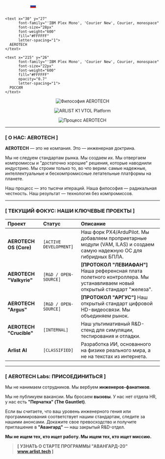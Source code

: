 <p align="center">
  <svg width="340" height="35" xmlns="http://www.w3.org/2000/svg">
    <rect x="0" y="9" width="18" height="4" fill="#FFFFFF"/>
    <rect x="0" y="13" width="18" height="4" fill="#0039A6"/>
    <rect x="0" y="17" width="18" height="4" fill="#D52B1E"/>
    
    <text x="30" y="27" 
          font-family="'IBM Plex Mono', 'Courier New', Courier, monospace" 
          font-size="28px" 
          font-weight="600" 
          fill="#FFFFFF" 
          letter-spacing="1">
      AEROTECH
    </text>
    
    <text x="215" y="26" 
          font-family="'IBM Plex Mono', 'Courier New', Courier, monospace" 
          font-size="22px" 
          font-weight="600" 
          fill="#FFFFFF" 
          opacity="0.7" 
          letter-spacing="1">
      РОССИЯ
    </text>
  </svg>
</p>

<p align="center">
  <img src="https://i.imgur.com/8Q7O4mZ.png" alt="Философия AEROTECH"/>
</p>

<p align="center">
  <img src="https://i.imgur.com/9nF0b1Q.jpeg" alt="ARLIST K1 VTOL Platform"/>
</p>

<p align="center">
  <img src="https://i.imgur.com/g0tX81c.png" alt="Процесс AEROTECH"/>
</p>

---

### **[ О НАС: AEROTECH ]**

**AEROTECH** — это не компания. Это — инженерная доктрина.

Мы не следуем стандартам рынка. Мы создаем их. Мы отвергаем компромиссы и "достаточно хорошие" решения, которые наводнили индустрию. Мы строим только то, во что верим: самые надежные, интеллектуальные и бескомпромиссные летательные платформы на планете.

Наш процесс — это тысячи итераций. Наша философия — радикальная честность. Наш результат — технология без компромиссов.

---

### **[ ТЕКУЩИЙ ФОКУС: НАШИ КЛЮЧЕВЫЕ ПРОЕКТЫ ]**

| Проект | Статус | Описание |
| :--- | :--- | :--- |
| **AEROTECH OS (Core)** | `[ACTIVE DEVELOPMENT]` | Наш форк PX4/ArduPilot. Мы добавляем проприетарные модули (VAM, ILAS) и создаем самую надежную ОС для гибридных БПЛА. |
| **AEROTECH "Valkyrie"** | `[R&D / OPEN-SOURCE]` | **[ПРОТОКОЛ "ЛЕВИАФАН"]** Наша референсная плата полетного контроллера. Мы устанавливаем новый открытый стандарт "железа". |
| **AEROTECH "Argus"** | `[R&D / OPEN-SOURCE]` | **[ПРОТОКОЛ "АРГУС"]** Наш открытый стандарт цифровой HD-видеосвязи. Мы объединяем рынок. |
| **AEROTECH "Crucible"** | `[INTERNAL]` | Наш ультимативный R&D-стенд для симуляции, тестирования и отладки. |
| **Arlist AI** | `[CLASSIFIED]` | Разработка ИИ, основанного на физике реального мира, а не на текстах из интернета. |


---

### **[ AEROTECH Labs: ПРИСОЕДИНИТЬСЯ ]**

Мы не нанимаем сотрудников. Мы вербуем **инженеров-фанатиков**.

Мы не публикуем вакансии. Мы бросаем **вызовы**. У нас нет отдела HR, у нас есть **"Перчатка" (The Gauntlet)**.

Если вы считаете, что ваш уровень инженерного гения или программирования соответствует нашим стандартам, следите за нашими анонсами. Докажите свое превосходство и получите приглашение в **"Авангард"** — наш закрытый R&D-отдел.

**Мы не ищем тех, кто ищет работу. Мы ищем тех, кто ищет миссию.**

> **[ УЗНАТЬ О СТАРТЕ ПРОГРАММЫ "АВАНГАРД-20" www.arlist.tech ]**

